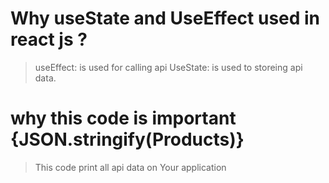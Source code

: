 # Why useState and UseEffect used in react js ?

> useEffect: is used for calling api
> UseState: is used to storeing api data.

# why this code is important {JSON.stringify(Products)}

> This code print all api data on Your application
